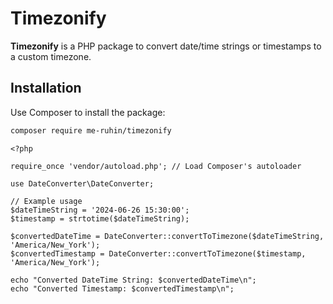 # Timezonify

**Timezonify** is a PHP package to convert date/time strings or timestamps to a custom timezone.

## Installation

Use Composer to install the package:

```bash
composer require me-ruhin/timezonify
```

```
<?php

require_once 'vendor/autoload.php'; // Load Composer's autoloader

use DateConverter\DateConverter;

// Example usage
$dateTimeString = '2024-06-26 15:30:00';
$timestamp = strtotime($dateTimeString);

$convertedDateTime = DateConverter::convertToTimezone($dateTimeString, 'America/New_York');
$convertedTimestamp = DateConverter::convertToTimezone($timestamp, 'America/New_York');

echo "Converted DateTime String: $convertedDateTime\n";
echo "Converted Timestamp: $convertedTimestamp\n";
```